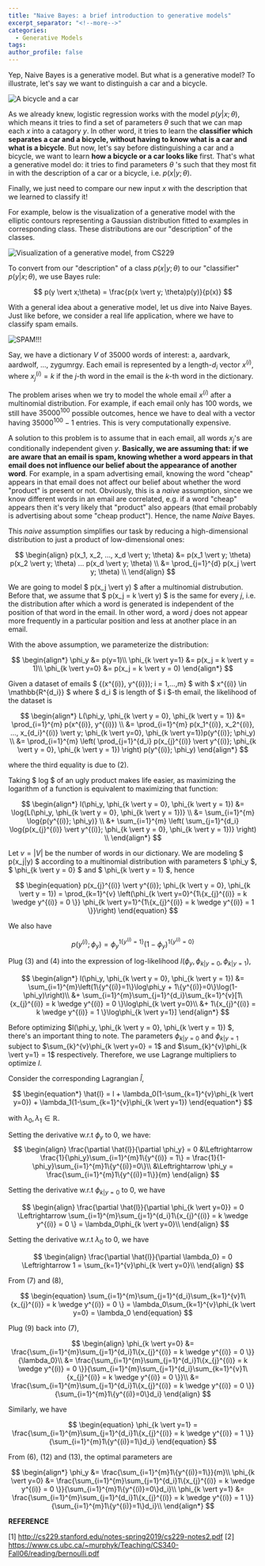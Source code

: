 ```yaml
---
title: "Naive Bayes: a brief introduction to generative models"
excerpt_separator: "<!--more-->"
categories:
  - Generative Models
tags:
author_profile: false
---
```


Yep, Naive Bayes is a generative model. But what is a generative model? To illustrate, let's say we want to distinguish a car and a bicycle. 

![A bicycle and a car](/assets/images/2020-03-12-naive-bayes/bikeAndCar.jpg)

As we already knew, logistic regression works with the model $p(y \vert x; \theta)$, which means it tries to find a set of parameters $\theta$ such that we can map each $x$ into a catagory $y$. In other word, it tries to learn the **classifier which separates a car and a bicycle, without having to know what is a car and what is a bicycle**. But now, let's say before distinguishing a car and a bicycle, we want to learn **how a bicycle or a car looks like** first. That's what a generative model do: it tries to find parameters $\theta$ 's such that they most fit in with the description of a car or a bicycle, i.e. $p(x \vert y; \theta)$.

Finally, we just need to compare our new input $x$ with the description that we learned to classify it!

For example, below is the visualization of a generative model with the elliptic contours representing a Gaussian distribution fitted to examples in corresponding class. These distributions are our "description" of the classes.

![Visualization of a generative model, from CS229](/assets/images/2020-03-12-naive-bayes/generativeVisual.png)

To convert from our "description" of a class $p(x \vert y; \theta)$ to our "classifier" $p(y \vert x; \theta)$, we use Bayes rule:

$$
p(y \vert x;\theta) = \frac{p(x \vert y; \theta)p(y)}{p(x)}
$$

With a general idea about a generative model, let us dive into Naive Bayes. Just like before, we consider a real life application, where we have to classify spam emails.

![SPAM!!!](/assets/images/2020-03-12-naive-bayes/spamMeat.jpeg)

Say, we have a dictionary $V$ of 35000 words of interest: a, aardvark, aardwolf, ..., zygumrgy. Each email is represented by a length-$d_i$ vector $x^{(i)}$, where $x_{j}^{(i)} = k$ if the $j$-th word in the email is the $k$-th word in the dictionary.

The problem arises when we try to model the whole email $x^{(i)}$ after a multinomial distribution. For example, if each email only has $100$ words, we still have $35000^{100}$ possible outcomes, hence we have to deal with a vector having $35000^{100}-1$ entries. This is very computationally expensive.

A solution to this problem is to assume that in each email, all words $x_j$'s are conditionally independent given $y$. **Basically, we are assuming that: if we are aware that an email is spam, knowing whether a word appears in that email does not influence our belief about the appearance of another word**. For example, in a spam advertising email, knowing the word "cheap" appears in that email does not affect our belief about whether the word "product" is present or not. Obviously, this is a *naive* assumption, since we know different words in an email are correlated, e.g. if a word "cheap" appears then it's very likely that "product" also appears (that email probably is advertising about some "cheap product"). Hence, the name *Naive* Bayes.

This *naive* assumption simplifies our task by reducing a high-dimensional distribution to just a product of low-dimensional ones:

$$
\begin{align}
p(x_1, x_2, ..., x_d \vert y; \theta)
&= p(x_1 \vert y; \theta) p(x_2 \vert y; \theta) ... p(x_d \vert y; \theta) \\
&= \prod_{j=1}^{d} p(x_j \vert y; \theta) \\
\end{align}
$$

We are going to model $ p(x_j \vert y) $ after a multinomial distrubution. Before that, we assume that $ p(x_j = k \vert y) $ is the same for every $j$, i.e. the distribution after which a word is generated is independent of the position of that word in the email. In other word, a word $j$ does not appear more frequently in a particular position and less at another place in an email. 

With the above assumption, we parameterize the distribution:

$$
\begin{align*}
\phi_y &= p(y=1)\\
\phi_{k \vert y=1} &= p(x_j = k \vert y = 1)\\
\phi_{k \vert y=0} &= p(x_j = k \vert y = 0)
\end{align*}
$$

Given a dataset of emails $ \{(x^{(i)}, y^{(i)}); i = 1,...,m\} $ with $ x^{(i)} \in \mathbb{R^{d_i}} $ where $ d_i $ is length of $ i $-th email, the likelihood of the dataset is

$$
\begin{align*}
L(\phi_y, \phi_{k \vert y = 0}, \phi_{k \vert y = 1}) 
&= \prod_{i=1}^{m} p(x^{(i)}, y^{(i)}) \\ 
&= \prod_{i=1}^{m} p(x_1^{(i)}, x_2^{(i)}, ..., x_{d_i}^{(i)} \vert y; \phi_{k \vert y=0}, \phi_{k \vert y=1})p(y^{(i)}; \phi_y) \\
&= \prod_{i=1}^{m} \left( \prod_{j=1}^{d_i} p(x_{j}^{(i)} \vert y^{(i)}; \phi_{k \vert y = 0}, \phi_{k \vert y = 1}) \right) p(y^{(i)}; \phi_y)
\end{align*}
$$

where the third equality is due to $(2)$.

Taking $ log $ of an ugly product makes life easier, as maximizing the logarithm of a function is equivalent to maximizing that function:

$$
\begin{align*}
l(\phi_y, \phi_{k \vert y = 0}, \phi_{k \vert y = 1})
&= \log{L(\phi_y, \phi_{k \vert y = 0}, \phi_{k \vert y = 1})} \\
&= \sum_{i=1}^{m} \log{p(y^{(i)}; \phi_y)} \\ &+ \sum_{i=1}^{m} \left( \sum_{j=1}^{d_i} \log{p(x_{j}^{(i)} \vert y^{(i)}; \phi_{k \vert y = 0}, \phi_{k \vert y = 1})} \right) \\
\end{align*}
$$

Let $v = \vert V \vert$ be the number of words in our dictionary. We are modeling $ p(x_j|y) $ according to a multinomial distribution with parameters 
$ \phi_y $, $ \phi_{k \vert y = 0} $ and $ \phi_{k \vert y = 1} $, hence

$$
\begin{equation}
p(x_{j}^{(i)} \vert y^{(i)}; \phi_{k \vert y = 0}, \phi_{k \vert y = 1}) = \prod_{k=1}^{v} \left(\phi_{k \vert y=0}^{1\{x_{j}^{(i)} = k \wedge y^{(i)} = 0 \}} \phi_{k \vert y=1}^{1\{x_{j}^{(i)} = k \wedge y^{(i)} = 1 \}}\right)
\end{equation}
$$

We also have

$$
\begin{equation}
p(y^{(i)}; \phi_y) = \phi_y^{1\{y^{(i)} = 1\}}(1-\phi_y)^{1\{y^{(i)} = 0\}}
\end{equation}
$$

Plug $(3)$ and $(4)$ into the expression of log-likelihood $l(\phi_y, \phi_{k \vert y = 0}, \phi_{k \vert y = 1})$,

$$
\begin{align*}
l(\phi_y, \phi_{k \vert y = 0}, \phi_{k \vert y = 1}) 
&= \sum_{i=1}^{m}\left(1\{y^{(i)}=1\}\log\phi_y + 1\{y^{(i)}=0\}\log(1-\phi_y)\right)\\
&+ \sum_{i=1}^{m}\sum_{j=1}^{d_i}\sum_{k=1}^{v}[1\{x_{j}^{(i)} = k \wedge y^{(i)} = 0 \}\log\phi_{k \vert y=0}\\
&+ 1\{x_{j}^{(i)} = k \wedge y^{(i)} = 1 \}\log\phi_{k \vert y=1}]
\end{align*}
$$

Before optimizing $l(\phi_y, \phi_{k \vert y = 0}, \phi_{k \vert y = 1}) $, there's an important thing to note. The parameters $\phi_{k \vert y=0}$ and $\phi_{k \vert y=1}$ subject to $\sum_{k}^{v}\phi_{k \vert y=0} = 1$ and $\sum_{k}^{v}\phi_{k \vert y=1} = 1$ respectively. Therefore, we use Lagrange multipliers to optimize $l$.

Consider the corresponding Lagrangian $\hat{l}$, 

$$
\begin{equation*}
\hat{l} = l + \lambda_0(1-\sum_{k=1}^{v}\phi_{k \vert y=0}) + \lambda_1(1-\sum_{k=1}^{v}\phi_{k \vert y=1})
\end{equation*}
$$

with $\lambda_0, \lambda_1 \in \mathbb{R}$.

Setting the derivative w.r.t $\phi_y$ to $0$, we have:
$$
\begin{align}
\frac{\partial \hat{l}}{\partial \phi_y} = 0 
&\Leftrightarrow \frac{1}{\phi_y}\sum_{i=1}^{m}1\{y^{(i)} = 1\} = \frac{1}{1-\phi_y}\sum_{i=1}^{m}1\{y^{(i)}=0\}\\
&\Leftrightarrow \phi_y = \frac{\sum_{i=1}^{m}1\{y^{(i)}=1\}}{m}
\end{align}
$$

Setting the derivative w.r.t $\phi_{k \vert y=0}$ to $0$, we have

$$
\begin{align}
\frac{\partial \hat{l}}{\partial \phi_{k \vert y=0}} = 0 \Leftrightarrow \sum_{i=1}^{m}\sum_{j=1}^{d_i}1\{x_{j}^{(i)} = k \wedge y^{(i)} = 0 \} = \lambda_0\phi_{k \vert y=0}\\
\end{align}
$$

Setting the derivative w.r.t $\lambda_0$ to $0$, we have

$$
\begin{align}
\frac{\partial \hat{l}}{\partial \lambda_0} = 0 \Leftrightarrow 1 = \sum_{k=1}^{v}\phi_{k \vert y=0}\\
\end{align}
$$

From $(7)$ and $(8)$,

$$
\begin{equation}
\sum_{i=1}^{m}\sum_{j=1}^{d_i}\sum_{k=1}^{v}1\{x_{j}^{(i)} = k \wedge y^{(i)} = 0 \} = \lambda_0\sum_{k=1}^{v}\phi_{k \vert y=0} = \lambda_0
\end{equation}
$$

Plug $(9)$ back into $(7)$,

$$
\begin{align}
\phi_{k \vert y=0} 
&= \frac{\sum_{i=1}^{m}\sum_{j=1}^{d_i}1\{x_{j}^{(i)} = k \wedge y^{(i)} = 0 \}}{\lambda_0}\\
&= \frac{\sum_{i=1}^{m}\sum_{j=1}^{d_i}1\{x_{j}^{(i)} = k \wedge y^{(i)} = 0 \}}{\sum_{i=1}^{m}\sum_{j=1}^{d_i}\sum_{k=1}^{v}1\{x_{j}^{(i)} = k \wedge y^{(i)} = 0 \}}\\
&= \frac{\sum_{i=1}^{m}\sum_{j=1}^{d_i}1\{x_{j}^{(i)} = k \wedge y^{(i)} = 0 \}}{\sum_{i=1}^{m}1\{y^{(i)}=0\}d_i}
\end{align}
$$

Similarly, we have

$$
\begin{equation}
\phi_{k \vert y=1} = \frac{\sum_{i=1}^{m}\sum_{j=1}^{d_i}1\{x_{j}^{(i)} = k \wedge y^{(i)} = 1 \}}{\sum_{i=1}^{m}1\{y^{(i)}=1\}d_i}
\end{equation}
$$

From $(6)$, $(12)$ and $(13)$, the optimal parameters are

$$
\begin{align*}
\phi_y &= \frac{\sum_{i=1}^{m}1\{y^{(i)}=1\}}{m}\\
\phi_{k \vert y=0} &= \frac{\sum_{i=1}^{m}\sum_{j=1}^{d_i}1\{x_{j}^{(i)} = k \wedge y^{(i)} = 0 \}}{\sum_{i=1}^{m}1\{y^{(i)}=0\}d_i}\\
\phi_{k \vert y=1} &= \frac{\sum_{i=1}^{m}\sum_{j=1}^{d_i}1\{x_{j}^{(i)} = k \wedge y^{(i)} = 1 \}}{\sum_{i=1}^{m}1\{y^{(i)}=1\}d_i}\\
\end{align*}
$$

**REFERENCE**

[1] http://cs229.stanford.edu/notes-spring2019/cs229-notes2.pdf
[2] https://www.cs.ubc.ca/~murphyk/Teaching/CS340-Fall06/reading/bernoulli.pdf

